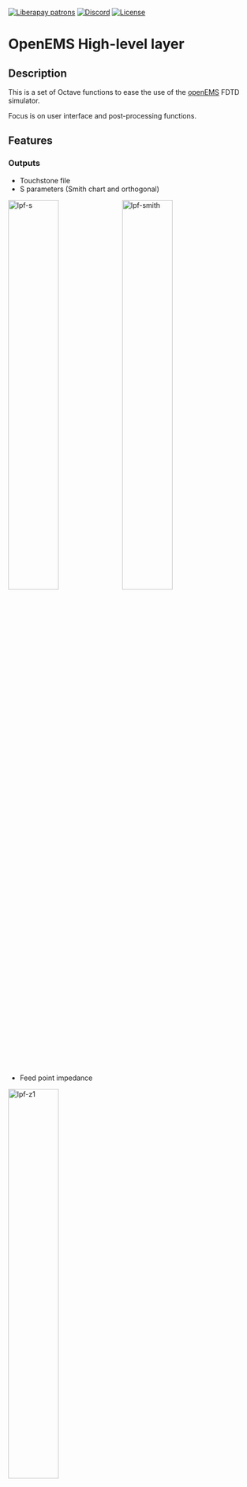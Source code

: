 [![Liberapay patrons](https://img.shields.io/liberapay/patrons/thomaslepoix.svg?logo=liberapay)](https://liberapay.com/thomaslepoix/donate)
[![Discord](https://img.shields.io/discord/616889479298547722?logo=discord)](https://discord.gg/P82fEmE)
[![License](https://img.shields.io/github/license/thomaslepoix/Qucs-RFlayout)](LICENSE)
<!-- [![Version](https://img.shields.io/github/v/release/Open-RFlab/octave-openems-hll)](https://github.com/Open-RFlab/octave-openems-hll/releases/latest) -->

# OpenEMS High-level layer

## Description

This is a set of Octave functions to ease the use of the [openEMS](https://openems.de) FDTD simulator.

Focus is on user interface and post-processing functions.

## Features

### Outputs

- Touchstone file
- S parameters (Smith chart and orthogonal)

<img src="res/lpf-s.png" width="45%" title="lpf-s"/> <img src="res/lpf-smith.png" width="45%" title="lpf-smith"/>

- Feed point impedance

<img src="res/lpf-z1.png" width="45%" title="lpf-z1"/>

- Feed point VSWR

<img src="res/lpf-vswr1.png" width="45%" title="lpf-vswr1"/>

- Phase response (wrapped and unwrapped)

<img src="res/lpf-phase-response-wrapped.png" width="45%" title="lpf-phase-response-wrapped"/> <img src="res/lpf-phase-response-unwrapped.png" width="45%" title="lpf-phase-response-unwrapped"/>

- Phase delay and group delay

<img src="res/lpf-phase-delay.png" width="45%" title="lpf-phase-delay"/> <img src="res/lpf-group-delay.png" width="45%" title="lpf-group-delay"/>

- Azimuth & elevation far field radiation pattern (polar and orthogonal, normalized and in dBi)

<img src="res/lpf-ff-azim-rect-dbi@2510000000.png" width="45%" title="lpf-ff-azim-rect-dbi@2510000000"/> <img src="res/lpf-ff-elev-rect-dbi@2510000000.png" width="45%" title="lpf-ff-elev-rect-dbi@2510000000"/>
<img src="res/lpf-ff-azim-polar-dbi@2510000000.png" width="45%" title="lpf-ff-azim-polar-dbi@2510000000"/> <img src="res/lpf-ff-elev-polar-dbi@2510000000.png" width="45%" title="lpf-ff-elev-polar-dbi@2510000000"/>
<img src="res/lpf-ff-azim-polar-dbn@2510000000.png" width="45%" title="lpf-ff-azim-polar-dbi@2510000000"/> <img src="res/lpf-ff-elev-polar-dbn@2510000000.png" width="45%" title="lpf-ff-elev-polar-dbi@2510000000"/>

- 3D far field radiation pattern for multiple frequencies (animated `.gif`)

<img src="res/lpf-ff-3d-vm.gif" width="45%" title="lpf-ff-3d-vm"/>

- Electric & magnetic fields, current and current density in time domain (visible with Paraview)

<img src="res/lpf-paraview-et.gif" width="45%" title="lpf-paraview-et"/>


### Command Line Interface

Here is an example of a script help produced by the `oemshll_cli()` function. This CLI aims to be exhaustive and wrap most common use cases.

```
Usage:  ./script.m <options>
        octave script.m <option>

General options:
	-h, --help             Display this help and exit.
	-c, --clean            Remove all result and simulation files.
	-cr, --clean-result    Remove all result files.
	-cs, --clean-sim       Remove all simulation files.
	--port <N>             Enable a port. 'N' is a port number. By default the port 1 is enabled.
	--no-port <N>          Disable a port. 'N' is a port number. By default all other ports are disabled.
	                       Possible port numbers are : 1  2

Control options:
	--only-preprocess      Only structure and mesh construction.
	--only-postprocess     Only process simulation datas to produce graphics and far field calculation.
	--no-preprocess        Do not execute anything before siulation.
	--no-postprocess       Do not execute anything after simulation.
	--no-gui               Do not open AppCSXCAD.

Preprocessing options:
	--dump-et              Dump E field in time domain.
	--dump-ht              Dump H field in time domain.
	--dump-jt              Dump current in time domain.
	--dump-cdt             Dump current density in time domain.
	--no-conductingsheet   Use 3D perfect metal boxes instead of 2D conducting sheets.
	--no-highresmesh       No high resolution mesh for non orthogonal shapes.
	--no-metalresmesh      No particular mesh lines (thirds rule) at metal resolution for orthogonal shapes.
	--keep-portlines       Effect only with '--no-metalresmesh', keep ports mesh lines.
	--no-smoothmesh        Only particular mesh lines.
	--no-mesh              Do not mesh any shape.
	--mur                  Use MUR boundary condition instead of PML_8. Results and simulation time may significantly vary.

Postprocessing options:
	--legend-out           Put legend boxes outside graphics
	--f <F>                Set frequency to place markers and compute far field radiations.
	                       Can be called multiple times. Example : '--f 3.1e09'
	--f-max s<A><B>        Place markers and compute far field radiations at the frequency for which the specified
	                       S parameter is maximal. A and B are port numbers, B must be active. Can be called multiple times.
	--f-min s<A><B>        Place markers and compute far field radiations at the frequency for which the specified
	                       S parameter is minimal. A and B are port numbers, B must be active. Can be called multiple times.
	--f-equal s<A><B> <F>  Place markers and compute far field radiations at the frequency for which the specified
	                       S parameter is equal to the specified value (in dB). Can be called multiple times.
	                       Example : '--f-equal s21 -3.5'.
	--dump-ff3d            Dump 3D far field radiation pattern.
	--nf2ff                Calcul far field radiation.
	--nf2ff-force          Force NF2FF calculation.
	--nf2ff-3d             Enable 3D far field representation (may be long).
	--nf2ff-frames <I>     Number of 3D frames to merge in a .gif. ImageMagick is required. Default (0, 1 or nothing) : use
	                       default or --f* args specified frequencies and no .gif generated.
	--nf2ff-delay          Delay between each frames (in ms). Cf. convert's '-delay' argument. Default : 30
	--nf2ff-phistep <I>    Set phi angle (elevation) step for 3D far field. I is in degree, default is 5.
	--nf2ff-thetastep <I>  Set theta angle (azimuth) step for 3D far field. I is in degree, default is 5.
	--nf2ff-anglestep <I>  Set phi & theta angle steps for 3D far field. I is in degree.
```

Here is the default returned object the user will have to deal with to structure its script.

```matlab
%%%% COMMAND LINE OBJECT
cli.name = name;
cli.path_result = [name, '_result'];
cli.path_simulation = [name, '_simulation'];
cli.clean = false;
cli.clean_result = false;
cli.clean_simulation = false;
cli.gui = true;
cli.process = true;
cli.preprocess = true;
cli.postprocess = true;
cli.legend_out = false;
cli.conductingsheet = true;
cli.f = [];
cli.f_max = num2str([]);
cli.f_min = num2str([]);
cli.f_equal_s = num2str([]);
cli.f_equal_v = [];
cli.nf2ff = false;
cli.nf2ff_mode = 0;
cli.nf2ff_3d = false;
cli.nf2ff_frames = 0;
cli.nf2ff_delay = '30';
cli.nf2ff_phistep = 5;
cli.nf2ff_thetastep = 5;
cli.dump_et = false;
cli.dump_ht = false;
cli.dump_jt = false;
cli.dump_cdt = false;
cli.dump_ff3d = false;
cli.mur = false;
cli.mesh = true;
cli.highresmesh = true;
cli.metalresmesh = true;
cli.keep_portlines = false;
cli.smoothmesh = true;
cli.active_ports = ports_index(1);
cli.ports_index = ports_index;
```

### Post-processing

The `oemshll_postProcess()` is a unique entry point to the whole simulation post-processing that also aims to be exaustive and suitable for most RF simulations.

Alternatively, one may want to use isolated post-processing functions from the following list:
- `oemshll_plotVSWR()`
- `oemshll_plotFeedImpedance()`
- `oemshll_plotSParameters()`
- `oemshll_plotSmithChart()`
- `oemshll_plotPhaseResponse()`
- `oemshll_plotPhaseDelay()`
- `oemshll_plotGroupDelay()`
- `plotFF3D_frames()`

Note that `oemshll_postProcess()` also uses post-processing functions that are already part of openEMS, such as `write_touchstone()`, `polarFF()`, `plotFFdB()` or `DumpFF2VTK()`.

## Installation

- Dependencies :
  - [OpenEMS](https://openems.de/index.php/OpenEMS#Installation) (`octave-openems` package available on Debian 10 based distros, `octave-openEMS` on openSUSE)
  - [ImageMagick](https://imagemagick.org/script/download.php) (packages available on most distros)

- Debian, RPM : package manager (RPM feedback would be welcome ;) )
- Others : Octave package

## Usage

- API of each function is described in the function files. 
- `oemshll_postProcess()` is an usage example of every other post-processing function.
- For a complete script example, and particularly usage of `oemshll_cli()` and `oemshll_postProcess()`, take a look to a script produced by [Qucs-RFlayout](https://github.com/thomaslepoix/Qucs-RFlayout).

## Contribution

This library is quite new and emerged from [Qucs-RFlayout](https://github.com/thomaslepoix/Qucs-RFlayout) and thus is oriented to fit its workflow and its use case. There are chances for that used in an other context, some things lack or seem oddly designed.

If you want to contribute, you can either :
- Suggest other datas to display.
- Try to use the library in your context and report / adapt it to fit your needs.
- Review implementations.

Any feedback or suggestions would be welcome.
